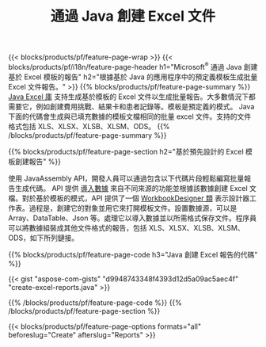 ﻿---
title: 通過 Java 創建 Excel 文件
url: /zh-hant/java/assembly/
description: 使用 Java 電子表格庫從模板工作表生成 Microsoft Excel 電子表格
---
{{< blocks/products/pf/feature-page-wrap >}}
{{< blocks/products/pf/i18n/feature-page-header h1="Microsoft<sup>&reg;</sup> 通過 Java 創建基於 Excel 模板的報告" h2="根據基於 Java 的應用程序中的預定義模板生成批量 Excel 文件報告。" >}}
{{% blocks/products/pf/feature-page-summary %}}
[Java Excel 庫](/cells/java/) 支持生成基於模板的 Excel 文件以生成批量報告。大多數情況下都需要它，例如創建費用挑戰、結果卡和患者記錄等。模板是預定義的模式。 Java 下面的代碼會生成與已填充數據的模板文檔相同的批量 excel 文件。支持的文件格式包括 XLS、XLSX、XLSB、XLSM、ODS。
{{% /blocks/products/pf/feature-page-summary %}}

{{% blocks/products/pf/feature-page-section h2="基於預先設計的 Excel 模板創建報告" %}}

使用 JavaAssembly API，開發人員可以通過包含以下代碼片段輕鬆編寫批量報告生成代碼。 API 提供 [導入數據](https://docs.aspose.com/cells/java/import-and-export-data/) 來自不同來源的功能並根據該數據創建 Excel 文檔。對於基於模板的模式，API 提供了一個 [WorkbookDesigner 類](https://apireference.aspose.com/cells/java/com.aspose.cells/WorkbookDesigner) 表示設計器工作表。過程是，創建它的對象並用它來打開模板文件。設置數據源，可以是 Array、DataTable、Json 等。處理它以導入數據並以所需格式保存文件。程序員可以將數據組裝成其他文件格式的報告，包括 XLS、XLSX、XLSB、XLSM、ODS，如下所列鏈接。



{{% blocks/products/pf/feature-page-code h3="Java 創建 Excel 報告的代碼" %}}

{{< gist "aspose-com-gists" "d9948743348f4393d12d5a09ac5aec4f" "create-excel-reports.java" >}}

{{% /blocks/products/pf/feature-page-code %}}
{{% /blocks/products/pf/feature-page-section %}}

{{< blocks/products/pf/feature-page-options formats="all" beforeslug="Create" afterslug="Reports" >}}